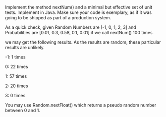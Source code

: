 Implement the method nextNum() 
and a minimal but effective set of unit tests. Implement in Java. 
Make sure your code is exemplary, as if it was going to be shipped as part of 
a production system.

As a quick check, given Random Numbers are [-1, 0, 1, 2, 3] and 
Probabilities are [0.01, 0.3, 0.58, 0.1, 0.01] if we call nextNum() 100 times

we may get the following results. As the results are random, 
these particular results are unlikely.

-1: 1 times

0: 22 times

1: 57 times

2: 20 times

3: 0 times

You may use Random.nextFloat() which returns a pseudo random number 
between 0 and 1.